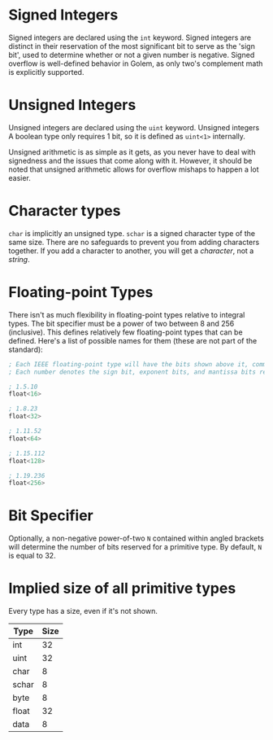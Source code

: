 # Signed Integers

Signed integers are declared using the `int` keyword. Signed integers are distinct in their reservation of the most significant bit to serve as the 'sign bit', used to determine whether or not a given number is negative.
Signed overflow is well-defined behavior in Golem, as only two's complement math is explicitly supported.

# Unsigned Integers

Unsigned integers are declared using the `uint` keyword. Unsigned integers
A boolean type only requires 1 bit, so it is defined as `uint<1>` internally.

Unsigned arithmetic is as simple as it gets, as you never have to deal with signedness and the issues that come along with it.
However, it should be noted that unsigned arithmetic allows for overflow mishaps to happen a lot easier.

# Character types

`char` is implicitly an unsigned type. `schar` is a signed character type of the same size. There are no safeguards to prevent you from adding characters together.
If you add a character to another, you will get a _character_, not a _string_.

# Floating-point Types

There isn't as much flexibility in floating-point types relative to integral types. The bit specifier must be a power of two between 8 and 256 (inclusive).
This defines relatively few floating-point types that can be defined. Here's a list of possible names for them (these are not part of the standard):

```nasm
; Each IEEE floating-point type will have the bits shown above it, commented.
; Each number denotes the sign bit, exponent bits, and mantissa bits respectively.

; 1.5.10
float<16>

; 1.8.23
float<32>

; 1.11.52
float<64>

; 1.15.112
float<128>

; 1.19.236
float<256>
```

# Bit Specifier

Optionally, a non-negative power-of-two `N` contained within angled brackets will determine the number of bits reserved for a primitive type. By default, `N` is equal to 32.

# Implied size of all primitive types

Every type has a size, even if it's not shown.

| Type  | Size |
| ----- | ---- |
| int   | 32   |
| uint  | 32   |
| char  | 8    |
| schar | 8    |
| byte  | 8    |
| float | 32   |
| data  | 8    |
